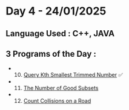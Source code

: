 # Day 4 - 24/01/2025
## Language Used : **C++**, **JAVA**
## 3 Programs of the Day :
   - 10. [Query Kth Smallest Trimmed Number](https://leetcode.com/problems/query-kth-smallest-trimmed-number/description/) ✅
   - 11. [The Number of Good Subsets](https://leetcode.com/problems/the-number-of-good-subsets/description/)
   - 12. [Count Collisions on a Road](https://leetcode.com/problems/count-collisions-on-a-road/description/)
##
